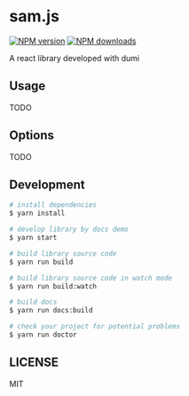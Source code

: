# sam.js

[![NPM version](https://img.shields.io/npm/v/sam.js.svg?style=flat)](https://npmjs.org/package/sam.js)
[![NPM downloads](http://img.shields.io/npm/dm/sam.js.svg?style=flat)](https://npmjs.org/package/sam.js)

A react library developed with dumi

## Usage

TODO

## Options

TODO

## Development

```bash
# install dependencies
$ yarn install

# develop library by docs demo
$ yarn start

# build library source code
$ yarn run build

# build library source code in watch mode
$ yarn run build:watch

# build docs
$ yarn run docs:build

# check your project for potential problems
$ yarn run doctor
```

## LICENSE

MIT
